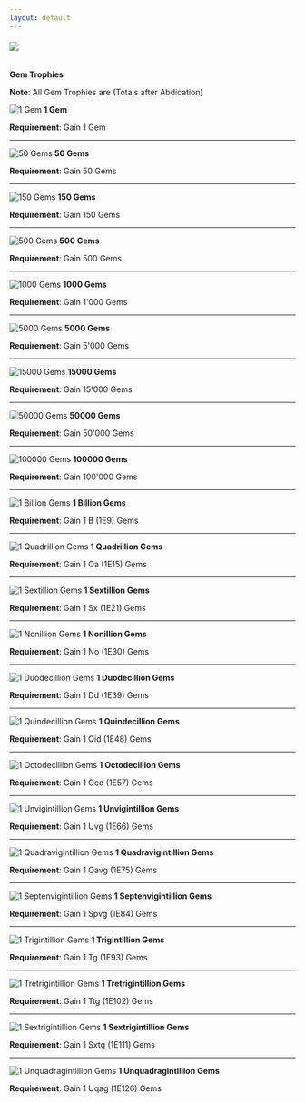 ```yaml
---
layout: default
---
```


###### ![](/realm/img/picks/TrophiesTopPage.png)

**Gem Trophies**

**Note**: All Gem Trophies are (Totals after Abdication)

![](/realm/img/picks/1Gem.png "1 Gem") **1 Gem**

**Requirement**: Gain 1 Gem

---

![](/realm/img/picks/50Gems.png "50 Gems") **50 Gems**

**Requirement**: Gain 50 Gems

---

![](/realm/img/picks/150Gems.png "150 Gems") **150 Gems**

**Requirement**: Gain 150 Gems

---

![](/realm/img/picks/500Gems.png "500 Gems") **500 Gems**

**Requirement**: Gain 500 Gems

---

![](/realm/img/picks/1000Gems.png "1000 Gems") **1000 Gems**

**Requirement**: Gain 1'000 Gems

---

![](/realm/img/picks/5000Gems.png "5000 Gems") **5000 Gems**

**Requirement**: Gain 5'000 Gems

---

![](/realm/img/picks/15000Gems.png "15000 Gems") **15000 Gems**

**Requirement**: Gain 15'000 Gems

---

![](/realm/img/picks/50000Gems.png "50000 Gems") **50000 Gems**

**Requirement**: Gain 50'000 Gems

---

![](/realm/img/picks/100000Gems.png "100000 Gems") **100000 Gems**

**Requirement**: Gain 100'000 Gems

---

![](/realm/img/picks/1BillionGems.png "1 Billion Gems") **1 Billion Gems**

**Requirement**: Gain 1 B (1E9) Gems

---

![](/realm/img/picks/1QuadrillionGems.png "1 Quadrillion Gems") **1 Quadrillion Gems**

**Requirement**: Gain 1 Qa (1E15) Gems

---

![](/realm/img/picks/1SextillionGems.png "1 Sextillion Gems") **1 Sextillion Gems**

**Requirement**: Gain 1 Sx (1E21) Gems

---

![](/realm/img/picks/1NonillionGems.png "1 Nonillion Gems") **1 Nonillion Gems**

**Requirement**: Gain 1 No (1E30) Gems

---

![](/realm/img/picks/1DuodecillionGems.png "1 Duodecillion Gems") **1 Duodecillion Gems**

**Requirement**: Gain 1 Dd (1E39) Gems

---

![](/realm/img/picks/1QuindecillionGems.png "1 Quindecillion Gems") **1 Quindecillion Gems**

**Requirement**: Gain 1 Qid (1E48) Gems

---

![](/realm/img/picks/1OctodecillionGems.png "1 Octodecillion Gems") **1 Octodecillion Gems**

**Requirement**: Gain 1 Ocd (1E57) Gems

---

![](/realm/img/picks/1UnvigintillionGems.png "1 Unvigintillion Gems") **1 Unvigintillion Gems**

**Requirement**: Gain 1 Uvg (1E66) Gems

---

![](/realm/img/picks/1QuadravigintillionGems.png "1 Quadravigintillion Gems") **1 Quadravigintillion Gems**

**Requirement**: Gain 1 Qavg (1E75) Gems

---

![](/realm/img/picks/1SeptenvigintillionGems.png "1 Septenvigintillion Gems") **1 Septenvigintillion Gems**

**Requirement**: Gain 1 Spvg (1E84) Gems

---

![](/realm/img/picks/1TrigintillionGems.png "1 Trigintillion Gems") **1 Trigintillion Gems**

**Requirement**: Gain 1 Tg (1E93) Gems

---

![](/realm/img/picks/1TretrigintillionGems.png "1 Tretrigintillion Gems") **1 Tretrigintillion Gems**

**Requirement**: Gain 1 Ttg (1E102) Gems

---

![](/realm/img/picks/1SextrigintillionGems.png "1 Sextrigintillion Gems") **1 Sextrigintillion Gems**

**Requirement**: Gain 1 Sxtg (1E111) Gems

---

![](/realm/img/picks/1UnquadragintillionGems.png "1 Unquadragintillion Gems") **1 Unquadragintillion Gems**

**Requirement**: Gain 1 Uqag (1E126) Gems